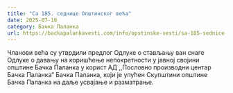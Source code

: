```yaml
---
title: "Са 185. седнице Општинског већа"
date: 2025-07-10
category: Бачка Паланка
url: https://backapalankavesti.com/info/opstinske-vesti/sa-185-sednice-opstinskog-veca/
---
```


Чланови већа су утврдили предлог Одлуке о стављању ван снаге Одлуке о давању на коришћење непокретности у јавној својини општине Бачка Паланка у корист АД ,,Пословно производни центар Бачка Паланка“ Бачка Паланка, који је упућен Скупштини општине Бачка Паланка на даље усвајање и разматрање.
